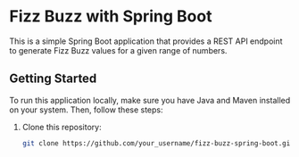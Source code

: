 # Fizz Buzz with Spring Boot

This is a simple Spring Boot application that provides a REST API endpoint to generate Fizz Buzz values for a given range of numbers.

## Getting Started

To run this application locally, make sure you have Java and Maven installed on your system. Then, follow these steps:

1. Clone this repository:
   ```bash
   git clone https://github.com/your_username/fizz-buzz-spring-boot.git
